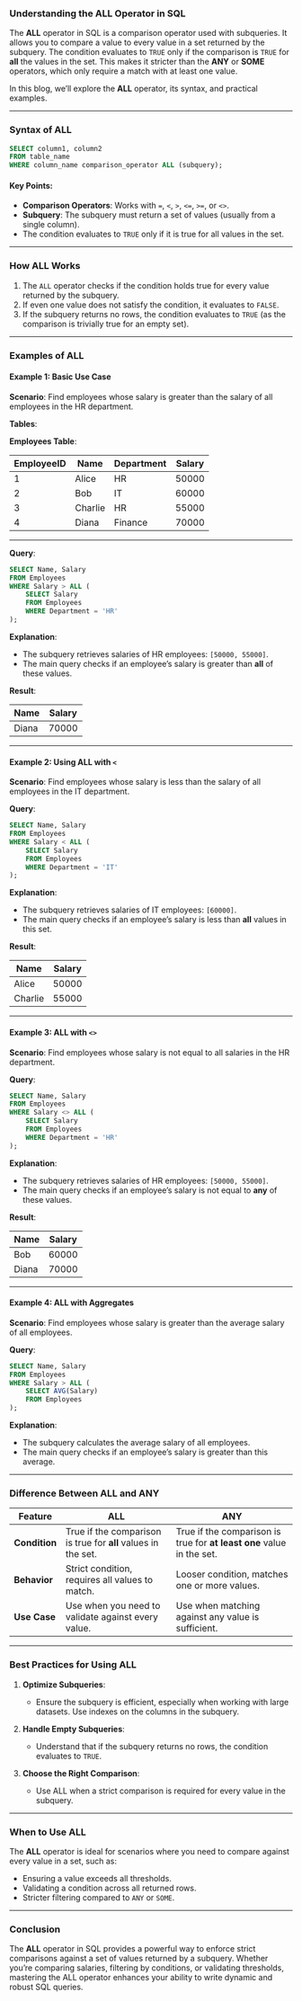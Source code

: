 ### **Understanding the ALL Operator in SQL**

The **ALL** operator in SQL is a comparison operator used with subqueries. It allows you to compare a value to every value in a set returned by the subquery. The condition evaluates to `TRUE` only if the comparison is `TRUE` for **all** the values in the set. This makes it stricter than the **ANY** or **SOME** operators, which only require a match with at least one value.

In this blog, we’ll explore the **ALL** operator, its syntax, and practical examples.

---

### **Syntax of ALL**
```sql
SELECT column1, column2
FROM table_name
WHERE column_name comparison_operator ALL (subquery);
```

#### **Key Points**:
- **Comparison Operators**: Works with `=`, `<`, `>`, `<=`, `>=`, or `<>`.
- **Subquery**: The subquery must return a set of values (usually from a single column).
- The condition evaluates to `TRUE` only if it is true for all values in the set.

---

### **How ALL Works**
1. The `ALL` operator checks if the condition holds true for every value returned by the subquery.
2. If even one value does not satisfy the condition, it evaluates to `FALSE`.
3. If the subquery returns no rows, the condition evaluates to `TRUE` (as the comparison is trivially true for an empty set).

---

### **Examples of ALL**

#### **Example 1: Basic Use Case**
**Scenario**: Find employees whose salary is greater than the salary of all employees in the HR department.

**Tables**:

**Employees Table**:

| EmployeeID | Name      | Department | Salary  |
|------------|-----------|------------|---------|
| 1          | Alice     | HR         | 50000   |
| 2          | Bob       | IT         | 60000   |
| 3          | Charlie   | HR         | 55000   |
| 4          | Diana     | Finance    | 70000   |

---

**Query**:
```sql
SELECT Name, Salary
FROM Employees
WHERE Salary > ALL (
    SELECT Salary
    FROM Employees
    WHERE Department = 'HR'
);
```

**Explanation**:
- The subquery retrieves salaries of HR employees: `[50000, 55000]`.
- The main query checks if an employee’s salary is greater than **all** of these values.

**Result**:

| Name      | Salary  |
|-----------|---------|
| Diana     | 70000   |

---

#### **Example 2: Using ALL with `<`**
**Scenario**: Find employees whose salary is less than the salary of all employees in the IT department.

**Query**:
```sql
SELECT Name, Salary
FROM Employees
WHERE Salary < ALL (
    SELECT Salary
    FROM Employees
    WHERE Department = 'IT'
);
```

**Explanation**:
- The subquery retrieves salaries of IT employees: `[60000]`.
- The main query checks if an employee’s salary is less than **all** values in this set.

**Result**:

| Name      | Salary  |
|-----------|---------|
| Alice     | 50000   |
| Charlie   | 55000   |

---

#### **Example 3: ALL with `<>`**
**Scenario**: Find employees whose salary is not equal to all salaries in the HR department.

**Query**:
```sql
SELECT Name, Salary
FROM Employees
WHERE Salary <> ALL (
    SELECT Salary
    FROM Employees
    WHERE Department = 'HR'
);
```

**Explanation**:
- The subquery retrieves salaries of HR employees: `[50000, 55000]`.
- The main query checks if an employee’s salary is not equal to **any** of these values.

**Result**:

| Name      | Salary  |
|-----------|---------|
| Bob       | 60000   |
| Diana     | 70000   |

---

#### **Example 4: ALL with Aggregates**
**Scenario**: Find employees whose salary is greater than the average salary of all employees.

**Query**:
```sql
SELECT Name, Salary
FROM Employees
WHERE Salary > ALL (
    SELECT AVG(Salary)
    FROM Employees
);
```

**Explanation**:
- The subquery calculates the average salary of all employees.
- The main query checks if an employee’s salary is greater than this average.

---

### **Difference Between ALL and ANY**

| Feature        | ALL                                  | ANY                                  |
|----------------|--------------------------------------|--------------------------------------|
| **Condition**  | True if the comparison is true for **all** values in the set. | True if the comparison is true for **at least one** value in the set. |
| **Behavior**   | Strict condition, requires all values to match. | Looser condition, matches one or more values. |
| **Use Case**   | Use when you need to validate against every value. | Use when matching against any value is sufficient. |

---

### **Best Practices for Using ALL**

1. **Optimize Subqueries**:
   - Ensure the subquery is efficient, especially when working with large datasets. Use indexes on the columns in the subquery.

2. **Handle Empty Subqueries**:
   - Understand that if the subquery returns no rows, the condition evaluates to `TRUE`.

3. **Choose the Right Comparison**:
   - Use ALL when a strict comparison is required for every value in the subquery.

---

### **When to Use ALL**

The **ALL** operator is ideal for scenarios where you need to compare against every value in a set, such as:
- Ensuring a value exceeds all thresholds.
- Validating a condition across all returned rows.
- Stricter filtering compared to `ANY` or `SOME`.

---

### **Conclusion**

The **ALL** operator in SQL provides a powerful way to enforce strict comparisons against a set of values returned by a subquery. Whether you’re comparing salaries, filtering by conditions, or validating thresholds, mastering the ALL operator enhances your ability to write dynamic and robust SQL queries.